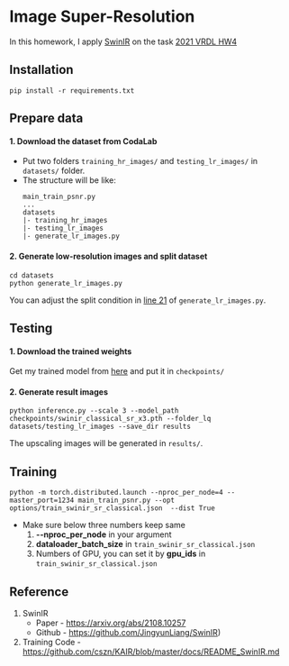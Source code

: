 # Image  Super-Resolution

In this homework, I apply [SwinIR](https://arxiv.org/abs/2108.10257) on the task [2021 VRDL HW4](https://codalab.lisn.upsaclay.fr/competitions/622?secret_key=4e06d660-cd84-429c-971b-79d15f78d400)


## Installation

```
pip install -r requirements.txt
```

## Prepare data
#### 1. Download the dataset from CodaLab

* Put two folders `training_hr_images/` and `testing_lr_images/` in `datasets/` folder.
* The structure will be like: 
  ```
  main_train_psnr.py
  ...
  datasets
  |- training_hr_images
  |- testing_lr_images
  |- generate_lr_images.py
  ```
#### 2. Generate low-resolution images and split dataset
```
cd datasets
python generate_lr_images.py
```
You can adjust the split condition in [line 21](https://github.com/tina-1007/Image-Super-Resolution/blob/0371c285a075bdab7adecc658a19a3de599404b0/datasets/generate_lr_images.py#L21) of `generate_lr_images.py`.

## Testing
#### 1. Download the trained weights 
Get my trained model from [here](https://drive.google.com/file/d/1zYvwOylTeCwhq_wGL7mvUoFQ0X7v4kxK/view?usp=sharing) and put it in `checkpoints/`

#### 2. Generate result images
``` 
python inference.py --scale 3 --model_path checkpoints/swinir_classical_sr_x3.pth --folder_lq datasets/testing_lr_images --save_dir results
```
The upscaling images will be generated in `results/`.

## Training
```
python -m torch.distributed.launch --nproc_per_node=4 --master_port=1234 main_train_psnr.py --opt options/train_swinir_sr_classical.json  --dist True
```
* Make sure below three numbers keep same
  1. **--nproc_per_node** in your argument
  2. **dataloader_batch_size** in `train_swinir_sr_classical.json`
  3. Numbers of GPU, you can set it by **gpu_ids** in `train_swinir_sr_classical.json`

## Reference

1. SwinIR
    * Paper - https://arxiv.org/abs/2108.10257
    * Github - https://github.com/JingyunLiang/SwinIR)
2. Training Code - https://github.com/cszn/KAIR/blob/master/docs/README_SwinIR.md

